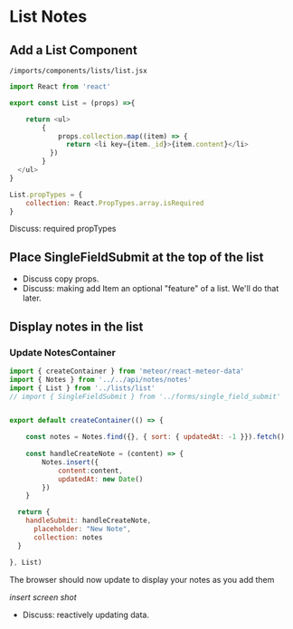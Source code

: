 # List Notes

## Add a List Component

``` /imports/components/lists/list.jsx ```

```js
import React from 'react'

export const List = (props) =>{

	return <ul>
	    { 
	    	props.collection.map((item) => {
	 	      return <li key={item._id}>{item.content}</li>
	      })
	    }
  </ul>
}

List.propTypes = {
	collection: React.PropTypes.array.isRequired
}
```

Discuss: required propTypes

## Place SingleFieldSubmit at the top of the list
 - Discuss copy props.
 - Discuss: making add Item an optional "feature" of a list. We'll do that later.


## Display notes in the list

### Update NotesContainer

```js
import { createContainer } from 'meteor/react-meteor-data'
import { Notes } from '../../api/notes/notes'
import { List } from '../lists/list'
// import { SingleFieldSubmit } from '../forms/single_field_submit'


export default createContainer(() => {

	const notes = Notes.find({}, { sort: { updatedAt: -1 }}).fetch()
	
	const handleCreateNote = (content) => {
		Notes.insert({ 
			content:content,
			updatedAt: new Date() 
		})
	}

  return {
  	handleSubmit: handleCreateNote,
	  placeholder: "New Note",
      collection: notes
  }

}, List)

```

The browser should now update to display your notes as you add them

_insert screen shot_

- Discuss: reactively updating data. 


